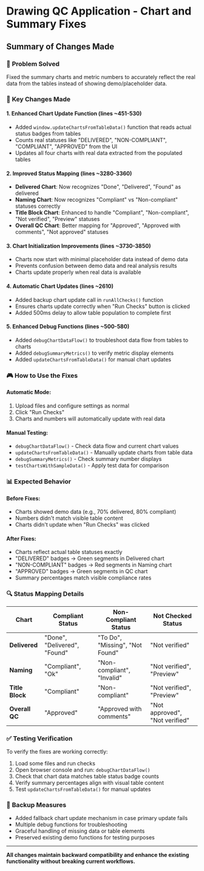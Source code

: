 # Drawing QC Application - Chart and Summary Fixes

## Summary of Changes Made

### 🎯 **Problem Solved**
Fixed the summary charts and metric numbers to accurately reflect the real data from the tables instead of showing demo/placeholder data.

### 🔧 **Key Changes Made**

#### 1. **Enhanced Chart Update Function** (lines ~451-530)
- Added `window.updateChartsFromTableData()` function that reads actual status badges from tables
- Counts real statuses like "DELIVERED", "NON-COMPLIANT", "COMPLIANT", "APPROVED" from the UI
- Updates all four charts with real data extracted from the populated tables

#### 2. **Improved Status Mapping** (lines ~3280-3360)
- **Delivered Chart**: Now recognizes "Done", "Delivered", "Found" as delivered
- **Naming Chart**: Now recognizes "Compliant" vs "Non-compliant" statuses correctly
- **Title Block Chart**: Enhanced to handle "Compliant", "Non-compliant", "Not verified", "Preview" statuses
- **Overall QC Chart**: Better mapping for "Approved", "Approved with comments", "Not approved" statuses

#### 3. **Chart Initialization Improvements** (lines ~3730-3850)
- Charts now start with minimal placeholder data instead of demo data
- Prevents confusion between demo data and real analysis results
- Charts update properly when real data is available

#### 4. **Automatic Chart Updates** (lines ~2610)
- Added backup chart update call in `runAllChecks()` function
- Ensures charts update correctly when "Run Checks" button is clicked
- Added 500ms delay to allow table population to complete first

#### 5. **Enhanced Debug Functions** (lines ~500-580)
- Added `debugChartDataFlow()` to troubleshoot data flow from tables to charts
- Added `debugSummaryMetrics()` to verify metric display elements
- Added `updateChartsFromTableData()` for manual chart updates

### 🎮 **How to Use the Fixes**

#### **Automatic Mode:**
1. Upload files and configure settings as normal
2. Click "Run Checks" 
3. Charts and numbers will automatically update with real data

#### **Manual Testing:**
- `debugChartDataFlow()` - Check data flow and current chart values
- `updateChartsFromTableData()` - Manually update charts from table data
- `debugSummaryMetrics()` - Check summary number displays
- `testChartsWithSampleData()` - Apply test data for comparison

### 📊 **Expected Behavior**

#### **Before Fixes:**
- Charts showed demo data (e.g., 70% delivered, 80% compliant)
- Numbers didn't match visible table content
- Charts didn't update when "Run Checks" was clicked

#### **After Fixes:**
- Charts reflect actual table statuses exactly
- "DELIVERED" badges → Green segments in Delivered chart
- "NON-COMPLIANT" badges → Red segments in Naming chart  
- "APPROVED" badges → Green segments in QC chart
- Summary percentages match visible compliance rates

### 🔍 **Status Mapping Details**

| Chart | Compliant Status | Non-Compliant Status | Not Checked Status |
|-------|------------------|---------------------|-------------------|
| **Delivered** | "Done", "Delivered", "Found" | "To Do", "Missing", "Not Found" | "Not verified" |
| **Naming** | "Compliant", "Ok" | "Non-compliant", "Invalid" | "Not verified", "Preview" |
| **Title Block** | "Compliant" | "Non-compliant" | "Not verified", "Preview" |
| **Overall QC** | "Approved" | "Approved with comments" | "Not approved", "Not verified" |

### ✅ **Testing Verification**

To verify the fixes are working correctly:

1. Load some files and run checks
2. Open browser console and run: `debugChartDataFlow()`
3. Check that chart data matches table status badge counts
4. Verify summary percentages align with visual table content
5. Test `updateChartsFromTableData()` for manual updates

### 🚨 **Backup Measures**

- Added fallback chart update mechanism in case primary update fails
- Multiple debug functions for troubleshooting
- Graceful handling of missing data or table elements
- Preserved existing demo functions for testing purposes

---

**All changes maintain backward compatibility and enhance the existing functionality without breaking current workflows.**
